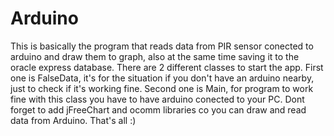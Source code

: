 # Arduino
This is basically the program that reads data from PIR sensor conected to arduino and draw them to graph, also at the same time saving it
to the oracle express database. There are 2 different classes to start the app. First one is FalseData, it's for the situation if you don't
have an arduino nearby, just to check if it's working fine. Second one is Main, for program to work fine with this class you have to have
arduino conected to your PC. Dont forget to add jFreeChart and ocomm libraries co you can draw and read data from Arduino. That's all :) 
